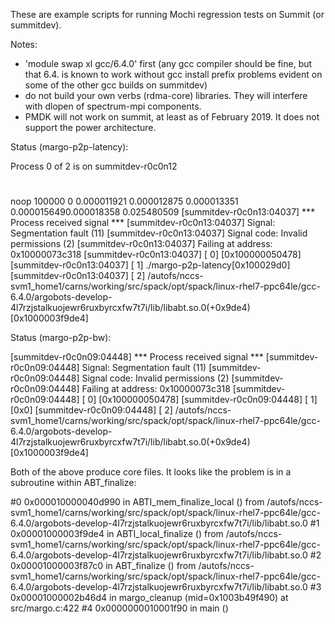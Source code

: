 These are example scripts for running Mochi regression tests on Summit 
(or summitdev).

Notes:
* 'module swap xl gcc/6.4.0' first (any gcc compiler should be fine, but that 6.4. is known to work without gcc install prefix problems evident on some of the other gcc builds on summitdev)
* do not build your own verbs (rdma-core) libraries.  They will interfere with dlopen of spectrum-mpi components.
* PMDK will not work on summit, at least as of February 2019.  It does not support the power architecture.

Status (margo-p2p-latency):

Process 0 of 2 is on summitdev-r0c0n12
# <op> <iterations> <size> <min> <q1> <med> <avg> <q3> <max>
noop	100000	0	0.000011921	0.000012875	0.000013351	0.0000156490.000018358	0.025480509
[summitdev-r0c0n13:04037] *** Process received signal ***
[summitdev-r0c0n13:04037] Signal: Segmentation fault (11)
[summitdev-r0c0n13:04037] Signal code: Invalid permissions (2)
[summitdev-r0c0n13:04037] Failing at address: 0x10000073c318
[summitdev-r0c0n13:04037] [ 0] [0x100000050478]
[summitdev-r0c0n13:04037] [ 1] ./margo-p2p-latency[0x100029d0]
[summitdev-r0c0n13:04037] [ 2] /autofs/nccs-svm1_home1/carns/working/src/spack/opt/spack/linux-rhel7-ppc64le/gcc-6.4.0/argobots-develop-4l7rzjstalkuojewr6ruxbyrcxfw7t7i/lib/libabt.so.0(+0x9de4)[0x1000003f9de4]

Status (margo-p2p-bw):

[summitdev-r0c0n09:04448] *** Process received signal ***
[summitdev-r0c0n09:04448] Signal: Segmentation fault (11)
[summitdev-r0c0n09:04448] Signal code: Invalid permissions (2)
[summitdev-r0c0n09:04448] Failing at address: 0x10000073c318
[summitdev-r0c0n09:04448] [ 0] [0x100000050478]
[summitdev-r0c0n09:04448] [ 1] [0x0]
[summitdev-r0c0n09:04448] [ 2] /autofs/nccs-svm1_home1/carns/working/src/spack/opt/spack/linux-rhel7-ppc64le/gcc-6.4.0/argobots-develop-4l7rzjstalkuojewr6ruxbyrcxfw7t7i/lib/libabt.so.0(+0x9de4)[0x1000003f9de4]

Both of the above produce core files.  It looks like the problem is in a subroutine within ABT_finalize:

#0  0x000010000040d990 in ABTI_mem_finalize_local ()
   from /autofs/nccs-svm1_home1/carns/working/src/spack/opt/spack/linux-rhel7-ppc64le/gcc-6.4.0/argobots-develop-4l7rzjstalkuojewr6ruxbyrcxfw7t7i/lib/libabt.so.0
#1  0x00001000003f9de4 in ABTI_local_finalize ()
   from /autofs/nccs-svm1_home1/carns/working/src/spack/opt/spack/linux-rhel7-ppc64le/gcc-6.4.0/argobots-develop-4l7rzjstalkuojewr6ruxbyrcxfw7t7i/lib/libabt.so.0
#2  0x00001000003f87c0 in ABT_finalize ()
   from /autofs/nccs-svm1_home1/carns/working/src/spack/opt/spack/linux-rhel7-ppc64le/gcc-6.4.0/argobots-develop-4l7rzjstalkuojewr6ruxbyrcxfw7t7i/lib/libabt.so.0
#3  0x00001000002b46d4 in margo_cleanup (mid=0x1003b49f490) at src/margo.c:422
#4  0x0000000010001f90 in main ()

